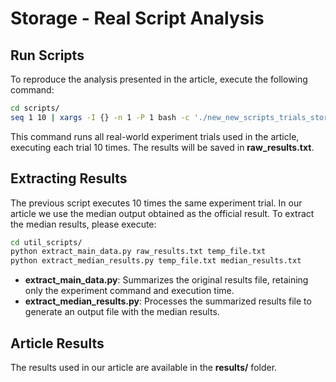 # Storage - Real Script Analysis

## Run Scripts

To reproduce the analysis presented in the article, execute the following command:

```bash
cd scripts/
seq 1 10 | xargs -I {} -n 1 -P 1 bash -c './new_new_scripts_trials_storage_scripts.sh >> raw_results.txt 2>&1'
```

This command runs all real-world experiment trials used in the article, executing each trial 10 times. The results will be saved in **raw_results.txt**.

## Extracting Results

The previous script executes 10 times the same experiment trial. In our article we use the median output obtained as the official result. To extract the median results, please execute:

```bash
cd util_scripts/
python extract_main_data.py raw_results.txt temp_file.txt
python extract_median_results.py temp_file.txt median_results.txt
```

- **extract_main_data.py**: Summarizes the original results file, retaining only the experiment command and execution time.
- **extract_median_results.py**: Processes the summarized results file to generate an output file with the median results.

## Article Results

The results used in our article are available in the **results/** folder.
